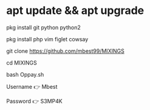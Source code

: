 # apt update && apt upgrade

pkg install git python python2

pkg install php vim figlet cowsay

git clone https://github.com/mbest99/MIXINGS

cd MIXINGS

bash Oppay.sh

Username 👉 Mbest

Password 👉 S3MP4K
